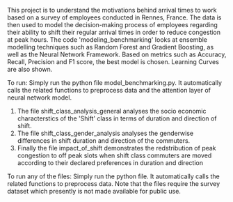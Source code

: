This project is to understand the motivations behind arrival times to work based on a survey of employees conducted in Rennes, France. The data is then used to model the decision-making process of employees regarding their ability to shift their regular arrival times in order to reduce congestion at peak hours. The code 'modeling_benchmarking' looks at ensemble modelling techniques such as Random Forest and Gradient Boosting, as well as the Neural Network Framework. 
Based on metrics such as Accuracy, Recall, Precision and F1 score, the best model is chosen. Learning Curves are also shown.

To run:
Simply run the python file model_benchmarking.py. It automatically calls the related functions to preprocess data and the attention layer of neural network model.

1. The file shift_class_analysis_general analyses the socio economic characterstics of the 'Shift' class in terms of duration and direction of shift.
2. The file shift_class_gender_analysis analyses the genderwise differences in shift duration and direction of the commuters.
3. Finally the file impact_of_shift demonstrates the redstribution of peak congestion to off peak slots when shift class commuters are moved according to their declared preferences in duration and direction

To run any of the files:
Simply run the python file. It automatically calls the related functions to preprocess data. Note that the files require the survey dataset which presently is not made available for public use.
